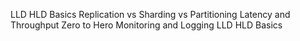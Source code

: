 LLD HLD Basics
Replication vs Sharding vs Partitioning
Latency and Throughput Zero to Hero
Monitoring and Logging
LLD HLD Basics